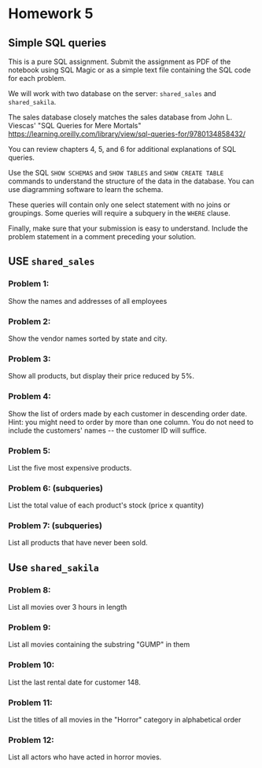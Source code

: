 # Homework 5

## Simple SQL queries

This is a pure SQL assignment. Submit the assignment as PDF of the notebook using SQL Magic or as a simple text file containing the SQL code for each problem. 

We will work with two database on the server: `shared_sales` and `shared_sakila`. 

The sales database closely matches the sales database from John L. Viescas' "SQL Queries for Mere Mortals" https://learning.oreilly.com/library/view/sql-queries-for/9780134858432/ 

You can review chapters 4, 5, and 6 for additional explanations of SQL queries.

Use the SQL `SHOW SCHEMAS` and `SHOW TABLES` and `SHOW CREATE TABLE` commands to understand the structure of the data in the database.
You can use diagramming software to learn the schema. 

These queries will contain only one select statement with no joins or groupings. Some queries will require a subquery in the `WHERE` clause.

Finally, make sure that your submission is easy to understand. Include the problem statement in a comment preceding your solution.

## USE `shared_sales`

### Problem 1: 

Show the names and addresses of all employees

### Problem 2: 

Show the vendor names sorted by state and city.

### Problem 3:

Show all products, but display their price reduced by 5%.

### Problem 4:

Show the list of orders made by each customer in descending order date. Hint: you might need to order by more than one column. You do not need to include the customers' names -- the customer ID will suffice.

### Problem 5:

List the five most expensive products.

### Problem 6: (subqueries)
List the total value of each product's stock (price x quantity)

### Problem 7: (subqueries)
List all products that have never been sold.

## Use `shared_sakila`

### Problem 8:

List all movies over 3 hours in length

### Problem 9:

List all movies containing the substring "GUMP" in them

### Problem 10:
List the last rental date for customer 148. 

### Problem 11: 

List the titles of all movies in the "Horror" category in alphabetical order

### Problem 12:

List all actors who have acted in horror movies.


